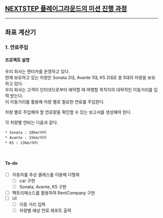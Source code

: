 ## [NEXTSTEP 플레이그라운드의 미션 진행 과정](https://github.com/next-step/nextstep-docs/blob/master/playground/README.md)

---
## 좌표 계산기 


### 1. 연료주입

#### 프로젝트 설명
우리 회사는 렌터카를 운영하고 있다.  
현재 보유하고 있는 차량은 Sonata 2대, Avante 1대, K5 2대로 총 5대의 차량을 보유하고 있다.  
우리 회사는 고객이 인터넷으로부터 예약할 때 여행할 목적지의 대략적인 이동거리를 입력 받는다.  
이 이동거리를 활용해 차량 별로 필요한 연료를 주입한다.

차량 별로 주입해야 할 연료량을 확인할 수 있는 보고서를 생성해야 한다.

각 차량별 연비는 다음과 같다.

```
* Sonata : 10km/리터
* Avante : 15km/리터
* K5 : 13km/리터
```
<br>

#### To-do
- [ ] 자동차를 추상 클래스를 이용해 다형화
  - [ ] car 구현
  - [ ] Sonata, Avante, K5 구현
- [ ] 팩토리메소드를 활용하여 RentCompany 구현
- [ ] UI
  - [ ] 이동 거리 입력
  - [ ] 차량별 예상 연료 레포트 출력